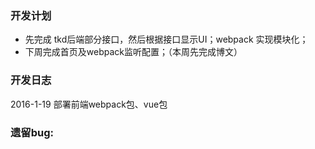 ### 开发计划
* 先完成 tkd后端部分接口，然后根据接口显示UI；webpack 实现模块化；
* 下周完成首页及webpack监听配置；（本周先完成博文）


### 开发日志
2016-1-19 部署前端webpack包、vue包

### 遗留bug: